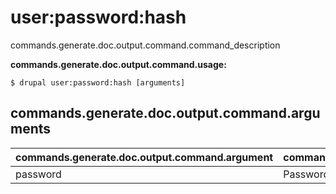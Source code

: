# user:password:hash
commands.generate.doc.output.command.command_description

**commands.generate.doc.output.command.usage:**
```
$ drupal user:password:hash [arguments] 
```


## commands.generate.doc.output.command.arguments
commands.generate.doc.output.command.argument | commands.generate.doc.output.command.details
---------|-------------
password | Password(s) in text format
